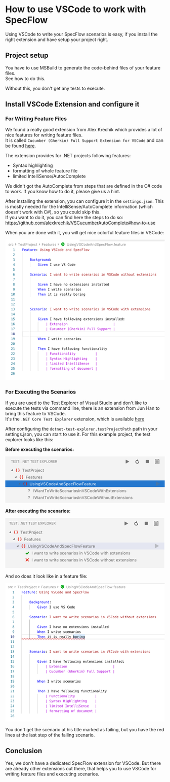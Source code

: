 # How to use VSCode to work with SpecFlow

Using VSCode to write your SpecFlow scenarios is easy, if you install the right extension and have setup your project right.

## Project setup

You have to use MSBuild to generate the code-behind files of your feature files.  
See <insert link to MSBuild blog post here> how to do this.

Without this, you don't get any tests to execute.

## Install VSCode Extension and configure it

### For Writing Feature Files

We found a really good extension from Alex Krechik which provides a lot of nice features for writing feature files.  
It is called `Cucumber (Gherkin) Full Support Extension for VSCode` and can be found [here](https://marketplace.visualstudio.com/items?itemName=alexkrechik.cucumberautocomplete).

The extension provides for .NET projects following features:

- Syntax highlighting
- formatting of whole feature file
- limited IntelliSense/AutocComplete

We didn't got the AutoComplete from steps that are defined in the C# code to work. If you know how to do it, please give us a hint.

After installing the extension, you can configure it in the `settings.json`. This is mostly needed for the IntelliSense/AutoComplete information (which doesn't work with C#), so you could skip this.  
If you want to do it, you can find here the steps to do so: <https://github.com/alexkrechik/VSCucumberAutoComplete#how-to-use>

When you are done with it, you will get nice colorful feature files in VSCode:

![colorful feature file](art/ColorfulFeatureFile.png)

### For Executing the Scenarios

If you are used to the Test Explorer of Visual Studio and don't like to execute the tests via command line, there is an extension from Jun Han to bring this feature to VSCode.  
It's the `.NET Core Test Explorer` extension, which is available [here](https://marketplace.visualstudio.com/items?itemName=formulahendry.dotnet-test-explorer)

After configuring the `dotnet-test-explorer.testProjectPath` path in your settings.json, you can start to use it.
For this example project, the test explorer looks like this:

**Before executing the scenarios:**

![test explorer](art/TestExplorerBeforeTestRun.png)

**After executing the scenarios:**

![test explorer](art/TestExplorerAfterTestRun.png)

And so does it look like in a feature file:

![test result in a feature file](art/TestResult.png)

You don't get the scenario at his title marked as failing, but you have the red lines at the last step of the failing scenario.

## Conclusion

Yes, we don't have a dedicated SpecFlow extension for VSCode. But there are already other extensions out there, that helps you to use VSCode for writing feature files and executing scenarios.